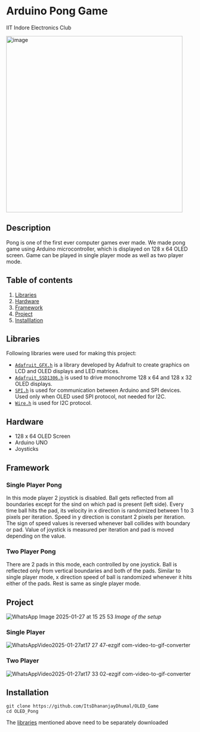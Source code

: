 # Arduino Pong Game
IIT Indore Electronics Club

<img width="472" alt="image" src="https://github.com/user-attachments/assets/711fdc6c-7bf3-4df9-bde1-89aed6daca08" />

## Description
Pong is one of the first ever computer games ever made. We made pong game using Arduino microcontroller, which is displayed on 128 x 64 OLED screen. Game can be played in single player mode as well as two player mode.

## Table of contents
1. [Libraries](#libraries)
2. [Hardware](#hardware)
3. [Framework](#framework)
4. [Project](#project)
5. [Installlation](#installation)

## Libraries
Following libraries were used for making this project:
* [`Adafruit_GFX.h`](https://learn.adafruit.com/adafruit-gfx-graphics-library) is a library developed by Adafruit to create graphics on LCD and OLED displays and LED matrices.
* [`Adafruit_SSD1306.h`](https://github.com/adafruit/Adafruit_SSD1306) is used to drive monochrome 128 x 64 and 128 x 32 OLED displays.
* [`SPI.h`](https://docs.arduino.cc/language-reference/en/functions/communication/SPI/) is used for communication between Arduino and SPI devices. Used only when OLED used SPI protocol, not needed for I2C.
* [`Wire.h`](https://docs.arduino.cc/language-reference/en/functions/communication/wire/) is used for I2C protocol.

## Hardware
* 128 x 64 OLED Screen
* Arduino UNO
* Joysticks

## Framework
### Single Player Pong
In this mode player 2 joystick is disabled. Ball gets reflected from all boundaries except for the sind on which pad is present (left side). Every time ball hits the pad, its velocity in x direction is randomized between 1 to 3 pixels per iteration. Speed in y direction is constant 2 pixels per iteration. The sign of speed values is reversed whenever ball collides with boundary or pad.
Value of joystick is measured per iteration and pad is moved depending on the value.
### Two Player Pong
There are 2 pads in this mode, each controlled by one joystick. Ball is reflected only from vertical boundaries and both of the pads. Similar to single player mode, x direction speed of ball is randomized whenever it hits either of the pads. Rest is same as single player mode.

## Project
![WhatsApp Image 2025-01-27 at 15 25 53](https://github.com/user-attachments/assets/a34ad7e4-a0e8-4412-9b4a-ad13d268e069)
_Image of the setup_
### Single Player
![WhatsAppVideo2025-01-27at17 27 47-ezgif com-video-to-gif-converter](https://github.com/user-attachments/assets/e81aa0d6-4b2b-4c7e-8936-39eab3d1351f)

### Two Player
![WhatsAppVideo2025-01-27at17 33 02-ezgif com-video-to-gif-converter](https://github.com/user-attachments/assets/03989de1-8d4b-43be-a9de-49b3e1c8396f)

## Installation
```shell
git clone https://github.com/ItsDhananjayDhumal/OLED_Game
cd OLED_Pong
```
The [libraries](#libraries) mentioned above need to be separately downloaded
